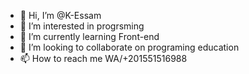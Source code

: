 - 👋 Hi, I’m @K-Essam
- 👀 I’m interested in progrsming
- 🌱 I’m currently learning Front-end
- 💞️ I’m looking to collaborate on programing education
- 📫 How to reach me WA/+201551516988

<!---
K-Essam/K-Essam is a ✨ special ✨ repository because its `README.md` (this file) appears on your GitHub profile.
You can click the Preview link to take a look at your changes.
--->
